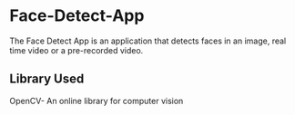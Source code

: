 # Face-Detect-App

The Face Detect App is an application that detects faces in an image, real time video or a pre-recorded video.

## Library Used

OpenCV- An online library for computer vision
